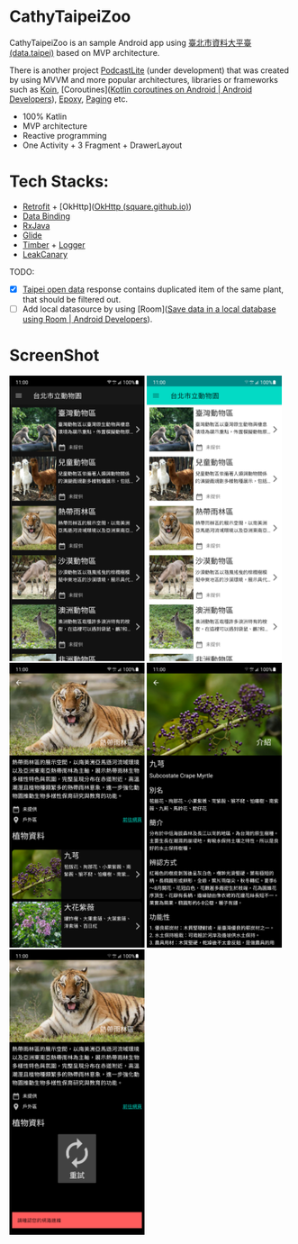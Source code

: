 # CathyTaipeiZoo
CathyTaipeiZoo is an sample Android app using [臺北市資料大平臺 (data.taipei)](https://data.taipei/#/) based on MVP architecture.

There is another project [PodcastLite](https://github.com/vm6kj/PodcastLite) (under development) that was created by using MVVM and more popular architectures, libraries or frameworks such as [Koin](https://insert-koin.io/), [Coroutines]([Kotlin coroutines on Android  | Android Developers](https://developer.android.com/kotlin/coroutines)), [Epoxy](https://github.com/airbnb/epoxy), [Paging](https://developer.android.com/topic/libraries/architecture/paging) etc.

- 100% Katlin
- MVP architecture
- Reactive programming
- One Activity + 3 Fragment + DrawerLayout

# Tech Stacks:

- [Retrofit](https://github.com/square/retrofit) + [OkHttp]([OkHttp (square.github.io)](https://square.github.io/okhttp/))
- [Data Binding](https://developer.android.com/topic/libraries/data-binding)
- [RxJava](https://github.com/ReactiveX/RxJava)
- [Glide](https://github.com/bumptech/glide)
- [Timber](https://github.com/JakeWharton/timber) + [Logger](https://github.com/orhanobut/logger)
- [LeakCanary](https://square.github.io/leakcanary/)

TODO: 
- [x] [Taipei open data](https://data.taipei/#/dataset/detail?id=48c4d6a7-4b09-4d1f-9739-ee837d302bd1) response contains duplicated item of the same plant, that should be filtered out.
- [ ] Add local datasource by using [Room]([Save data in a local database using Room  | Android Developers](https://developer.android.com/training/data-storage/room)).

# ScreenShot

<div align=left>
    <img src=https://github.com/vm6kj/CathyTaipeiZoo/blob/main/images/CathayTaipeiZoo_1.png width=240 />
    <img src=https://github.com/vm6kj/CathyTaipeiZoo/blob/main/images/CathayTaipeiZoo_2.png width=240 />
    <img src=https://github.com/vm6kj/CathyTaipeiZoo/blob/main/images/CathayTaipeiZoo_3.png width=240 />
    <img src=https://github.com/vm6kj/CathyTaipeiZoo/blob/main/images/CathayTaipeiZoo_4.png width=240 />
    <img src=https://github.com/vm6kj/CathyTaipeiZoo/blob/main/images/CathayTaipeiZoo_5.png width=240 />
</div>
